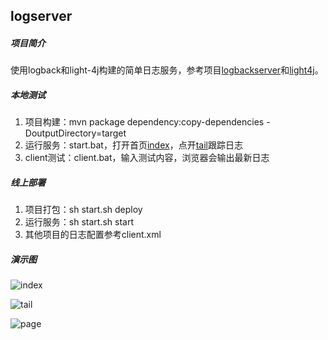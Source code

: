 ## logserver

##### 项目简介
使用logback和light-4j构建的简单日志服务，参考项目[logbackserver](https://gitee.com/xlongwei/logbackserver)和[light4j](https://gitee.com/xlongwei/light4j)。

##### 本地测试

1. 项目构建：mvn package dependency:copy-dependencies -DoutputDirectory=target
2. 运行服务：start.bat，打开首页[index](http://localhost:9880/index.html)，点开[tail](http://localhost:9880/tail.html)跟踪日志
3. client测试：client.bat，输入测试内容，浏览器会输出最新日志

##### 线上部署

1. 项目打包：sh start.sh deploy
2. 运行服务：sh start.sh start
3. 其他项目的日志配置参考client.xml

##### 演示图

![index](http://t.xlongwei.com/images/logserver/index.png)

![tail](http://t.xlongwei.com/images/logserver/tail.png)

![page](http://t.xlongwei.com/images/logserver/page.png)
